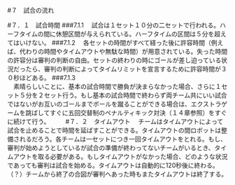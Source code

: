 #７　試合の流れ

#７．１　試合時間
###7.1.1
　試合は１セット１０分の二セットで行われる。ハーフタイムの間に休憩区間が与えられている。ハーフタイムの区間は５分を超えてはいけない。
###7.1.2
　各セットの時間がすべて経った後に許容時間（例えば、代わりの時間やタイムアウトや無駄な時間）が用意されている。失った時間の許容分は審判の判断の自由。セットの終わりの時にゴールが差し迫っている状況だったら、審判の判断によってタイムリミットを宣言するために許容時間が３０秒ほどある。
###7.1.3	
　素晴らしいことに、基本の試合時間で勝負が決まらなかった場合、さらに１セット５分を２セット行う。もし基本の試合時間で終わらず両チーム共にいい試合ではないがお互いのゴールまでボールを蹴ることができる場合は、エクストラゲームを跳ばしてすぐに五回交替制のペナルティキック対決（１４章参照）をすぐに続けて行う。
　　
#７．２　タイムアウト
　チームはタイムアウトによって試合を止めることで時間を延ばすことができる。タイムアウトの間ロボットは整備されるだろう。各チームは一セットにつき一回タイムアウトをとれる。もし、審判が始めようとしているが試合の準備が終わってないチームがいるとき、タイムアウトを取る必要がある。もしタイムアウトがなかった場合、どのような状況であっても審判は試合を始める。タイムアウトは自動的に120秒後に終わる。（？）チームから終了の合図が審判へあった時もまたタイムアウトは終了する。
